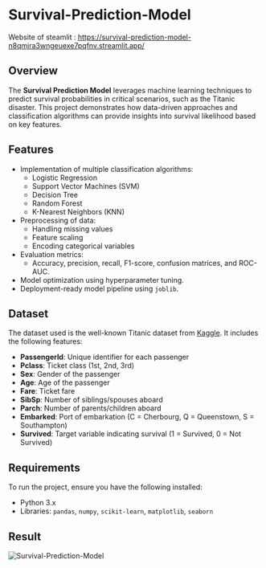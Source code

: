 # Survival-Prediction-Model

Website of steamlit : https://survival-prediction-model-n8qmjra3wngeuexe7pqfnv.streamlit.app/

## Overview

The **Survival Prediction Model** leverages machine learning techniques to predict survival probabilities in critical scenarios, such as the Titanic disaster. This project demonstrates how data-driven approaches and classification algorithms can provide insights into survival likelihood based on key features.

## Features

- Implementation of multiple classification algorithms:
  - Logistic Regression
  - Support Vector Machines (SVM)
  - Decision Tree
  - Random Forest
  - K-Nearest Neighbors (KNN)
- Preprocessing of data:
  - Handling missing values
  - Feature scaling
  - Encoding categorical variables
- Evaluation metrics:
  - Accuracy, precision, recall, F1-score, confusion matrices, and ROC-AUC.
- Model optimization using hyperparameter tuning.
- Deployment-ready model pipeline using `joblib`.

## Dataset

The dataset used is the well-known Titanic dataset from [Kaggle](https://www.kaggle.com/c/titanic). It includes the following features:
- **PassengerId**: Unique identifier for each passenger
- **Pclass**: Ticket class (1st, 2nd, 3rd)
- **Sex**: Gender of the passenger
- **Age**: Age of the passenger
- **Fare**: Ticket fare
- **SibSp**: Number of siblings/spouses aboard
- **Parch**: Number of parents/children aboard
- **Embarked**: Port of embarkation (C = Cherbourg, Q = Queenstown, S = Southampton)
- **Survived**: Target variable indicating survival (1 = Survived, 0 = Not Survived)

## Requirements

To run the project, ensure you have the following installed:
- Python 3.x
- Libraries: `pandas`, `numpy`, `scikit-learn`, `matplotlib`, `seaborn`


## Result

![Survival-Prediction-Model](https://github.com/user-attachments/assets/20b82e4c-dff6-4b2d-96f6-79da4487525d)

